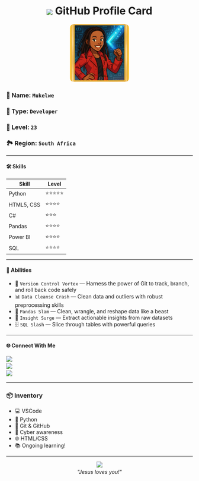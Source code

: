 <h1 align="center">
  <img src="https://img.icons8.com/color/96/pokeball-2.png" width="32" style="vertical-align:middle" />
  <b>GitHub Profile Card</b>
</h1>

<p align="center">
  <img src="https://raw.githubusercontent.com/mukelwe-m/mukelwe-m/main/profile_card.png" " width="160" style="border-radius: 10px;"/>
</p>

### 🧬 Name: `Mukelwe`
### 💼 Type: `Developer`
### 🧢 Level: `23`
### 🏞️ Region: `South Africa` 

---

#### 🛠️ Skills

| Skill           | Level |
|----------------|-------|
| Python          | ⭐⭐⭐⭐⭐|
| HTML5, CSS      | ⭐⭐⭐⭐  |
| C#              | ⭐⭐⭐    |
| Pandas          | ⭐⭐⭐⭐  |
| Power BI        | ⭐⭐⭐⭐  |
| SQL             | ⭐⭐⭐⭐  |

---

#### 🧰 Abilities

- 🔄 `Version Control Vortex` — Harness the power of Git to track, branch, and roll back code safely 
- 📊 `Data Cleanse Crash` — Clean data and outliers with robust preprocessing skills
- 🐼 `Pandas Slam` — Clean, wrangle, and reshape data like a beast  
- 🧠 `Insight Surge` — Extract actionable insights from raw datasets
- 🗄️ `SQL Slash` — Slice through tables with powerful queries

---

#### 🌐 Connect With Me

<p align="left">
  <a href="https://github.com/mukelwe-m" style="text-decoration: none;">
    <img src="https://img.shields.io/badge/GitHub-100000?style=for-the-badge&logo=github&logoColor=white" />
  </a>
<br/>
  <a href="https://www.linkedin.com/in/mukelwe-mdluli/" style="text-decoration: none;">
    <img src="https://img.shields.io/badge/LinkedIn-0077B5?style=for-the-badge&logo=linkedin&logoColor=white" />
  </a>
<br/>
  <a href="[https://medium.com/@kelwe](https://medium.com/@mukelwemdluli)" style="text-decoration: none;">
    <img src="https://img.shields.io/badge/Medium-12100E?style=for-the-badge&logo=medium&logoColor=white" />
  </a>
</p>

---

### 📦 Inventory

- 💻 VSCode
- 🐍 Python
- 🧰 Git & GitHub
- 🔐 Cyber awareness
- 🌐 HTML/CSS
- 📚 Ongoing learning!

---

<p align="center">
  <img src="https://img.icons8.com/plasticine/100/github.png" width="40" />
  <br>
  <i>"Jesus loves you!"</i>
</p>

<!---
mukelwe-m/mukelwe-m is a ✨ special ✨ repository because its `README.md` (this file) appears on your GitHub profile.
You can click the Preview link to take a look at your changes.
--->
